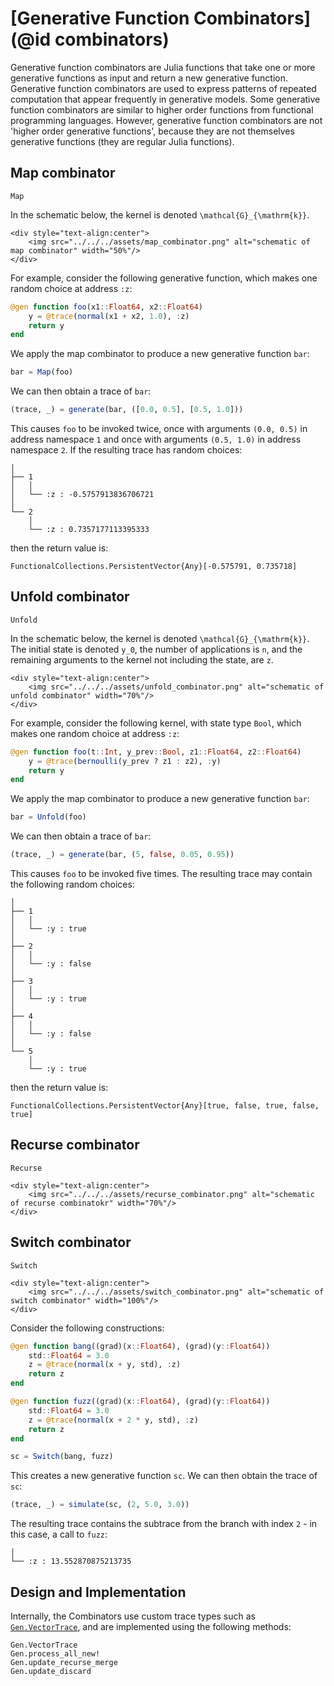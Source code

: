 # [Generative Function Combinators](@id combinators)

Generative function combinators are Julia functions that take one or more generative functions as input and return a new generative function.
Generative function combinators are used to express patterns of repeated computation that appear frequently in generative models.
Some generative function combinators are similar to higher order functions from functional programming languages.
However, generative function combinators are not 'higher order generative functions', because they are not themselves generative functions (they are regular Julia functions).

## Map combinator

```@docs
Map
```

In the schematic below, the kernel is denoted ``\mathcal{G}_{\mathrm{k}}``.
```@raw html
<div style="text-align:center">
    <img src="../../../assets/map_combinator.png" alt="schematic of map combinator" width="50%"/>
</div>
```

For example, consider the following generative function, which makes one random choice at address `:z`:
```julia
@gen function foo(x1::Float64, x2::Float64)
    y = @trace(normal(x1 + x2, 1.0), :z)
    return y
end
```
We apply the map combinator to produce a new generative function `bar`:
```julia
bar = Map(foo)
```
We can then obtain a trace of `bar`:
```julia
(trace, _) = generate(bar, ([0.0, 0.5], [0.5, 1.0]))
```
This causes `foo` to be invoked twice, once with arguments `(0.0, 0.5)` in address namespace `1` and once with arguments `(0.5, 1.0)` in address namespace `2`.
If the resulting trace has random choices:
```
│
├── 1
│   │
│   └── :z : -0.5757913836706721
│
└── 2
    │
    └── :z : 0.7357177113395333
```
then the return value is:
```
FunctionalCollections.PersistentVector{Any}[-0.575791, 0.735718]
```


## Unfold combinator

```@docs
Unfold
```

In the schematic below, the kernel is denoted ``\mathcal{G}_{\mathrm{k}}``.
The initial state is denoted ``y_0``, the number of applications is ``n``, and the remaining arguments to the kernel not including the state, are ``z``.
```@raw html
<div style="text-align:center">
    <img src="../../../assets/unfold_combinator.png" alt="schematic of unfold combinator" width="70%"/>
</div>
```

For example, consider the following kernel, with state type `Bool`, which makes one random choice at address `:z`:
```julia
@gen function foo(t::Int, y_prev::Bool, z1::Float64, z2::Float64)
    y = @trace(bernoulli(y_prev ? z1 : z2), :y)
    return y
end
```
We apply the map combinator to produce a new generative function `bar`:
```julia
bar = Unfold(foo)
```
We can then obtain a trace of `bar`:
```julia
(trace, _) = generate(bar, (5, false, 0.05, 0.95))
```
This causes `foo` to be invoked five times.
The resulting trace may contain the following random choices:
```
│
├── 1
│   │
│   └── :y : true
│
├── 2
│   │
│   └── :y : false
│
├── 3
│   │
│   └── :y : true
│
├── 4
│   │
│   └── :y : false
│
└── 5
    │
    └── :y : true

```
then the return value is:
```
FunctionalCollections.PersistentVector{Any}[true, false, true, false, true]
```

## Recurse combinator

```@docs
Recurse
```

```@raw html
<div style="text-align:center">
    <img src="../../../assets/recurse_combinator.png" alt="schematic of recurse combinatokr" width="70%"/>
</div>
```
## Switch combinator

```@docs
Switch
```

```@raw html
<div style="text-align:center">
    <img src="../../../assets/switch_combinator.png" alt="schematic of switch combinator" width="100%"/>
</div>
```

Consider the following constructions:

```julia
@gen function bang((grad)(x::Float64), (grad)(y::Float64))
    std::Float64 = 3.0
    z = @trace(normal(x + y, std), :z)
    return z
end

@gen function fuzz((grad)(x::Float64), (grad)(y::Float64))
    std::Float64 = 3.0
    z = @trace(normal(x + 2 * y, std), :z)
    return z
end

sc = Switch(bang, fuzz)
```

This creates a new generative function `sc`. We can then obtain the trace of `sc`:

```julia
(trace, _) = simulate(sc, (2, 5.0, 3.0))
```

The resulting trace contains the subtrace from the branch with index `2` - in this case, a call to `fuzz`:

```
│
└── :z : 13.552870875213735
```

## Design and Implementation

Internally, the Combinators use custom trace types such as [`Gen.VectorTrace`](@ref), and are implemented using the following methods:

```@docs
Gen.VectorTrace
Gen.process_all_new!
Gen.update_recurse_merge
Gen.update_discard
```

